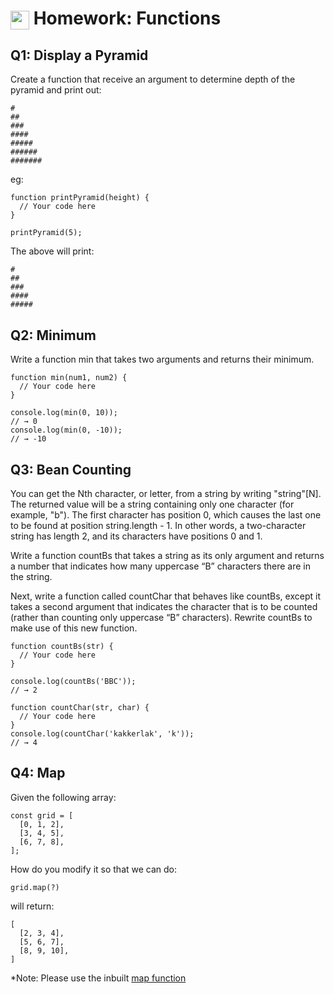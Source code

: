 # <span><img src="../../../../ga_cog.png" width="30" height="30" style="vertical-align: middle;"></span> Homework: Functions

## Q1: Display a Pyramid
Create a function that receive an argument to determine depth of the pyramid and print out:
```
#
##
###
####
#####
######
#######
```
eg:
```
function printPyramid(height) {
  // Your code here
}

printPyramid(5);
```
The above will print:
```
#
##
###
####
#####
```

## Q2: Minimum
Write a function min that takes two arguments and returns their minimum.
```
function min(num1, num2) {
  // Your code here
}

console.log(min(0, 10));
// → 0
console.log(min(0, -10));
// → -10
```

## Q3: Bean Counting
You can get the Nth character, or letter, from a string by writing "string"[N]. The returned value will be a string containing only one character (for example, "b"). The first character has position 0, which causes the last one to be found at position string.length - 1. In other words, a two-character string has length 2, and its characters have positions 0 and 1.

Write a function countBs that takes a string as its only argument and returns a number that indicates how many uppercase “B” characters there are in the string.

Next, write a function called countChar that behaves like countBs, except it takes a second argument that indicates the character that is to be counted (rather than counting only uppercase “B” characters). Rewrite countBs to make use of this new function.
```
function countBs(str) {
  // Your code here
}

console.log(countBs('BBC'));
// → 2

function countChar(str, char) {
  // Your code here
}
console.log(countChar('kakkerlak', 'k'));
// → 4
```

## Q4: Map
Given the following array:
```
const grid = [
  [0, 1, 2],
  [3, 4, 5],
  [6, 7, 8],
];
```
How do you modify it so that we can do:
```
grid.map(?)
```
will return:
```
[
  [2, 3, 4],
  [5, 6, 7],
  [8, 9, 10],
]
```
*Note: Please use the inbuilt [map function](https://developer.mozilla.org/en-US/docs/Web/JavaScript/Reference/Global_Objects/Array/map)